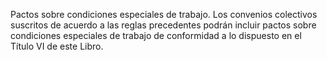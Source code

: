 Pactos sobre condiciones especiales de trabajo. Los convenios colectivos suscritos de acuerdo a las reglas precedentes podrán incluir pactos sobre condiciones especiales de trabajo de conformidad a lo dispuesto en el Título VI de este Libro.